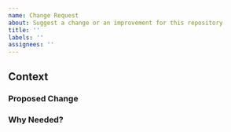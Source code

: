 ```yaml
---
name: Change Request
about: Suggest a change or an improvement for this repository
title: ''
labels: ''
assignees: ''
---
```


## Context

### Proposed Change

### Why Needed?
